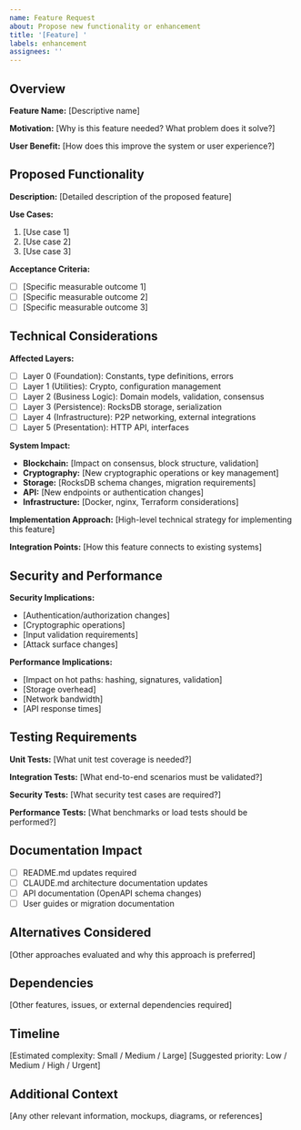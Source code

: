 ```yaml
---
name: Feature Request
about: Propose new functionality or enhancement
title: '[Feature] '
labels: enhancement
assignees: ''
---
```


## Overview
**Feature Name:** [Descriptive name]

**Motivation:** [Why is this feature needed? What problem does it solve?]

**User Benefit:** [How does this improve the system or user experience?]

## Proposed Functionality

**Description:**
[Detailed description of the proposed feature]

**Use Cases:**
1. [Use case 1]
2. [Use case 2]
3. [Use case 3]

**Acceptance Criteria:**
- [ ] [Specific measurable outcome 1]
- [ ] [Specific measurable outcome 2]
- [ ] [Specific measurable outcome 3]

## Technical Considerations

**Affected Layers:**
- [ ] Layer 0 (Foundation): Constants, type definitions, errors
- [ ] Layer 1 (Utilities): Crypto, configuration management
- [ ] Layer 2 (Business Logic): Domain models, validation, consensus
- [ ] Layer 3 (Persistence): RocksDB storage, serialization
- [ ] Layer 4 (Infrastructure): P2P networking, external integrations
- [ ] Layer 5 (Presentation): HTTP API, interfaces

**System Impact:**
- **Blockchain:** [Impact on consensus, block structure, validation]
- **Cryptography:** [New cryptographic operations or key management]
- **Storage:** [RocksDB schema changes, migration requirements]
- **API:** [New endpoints or authentication changes]
- **Infrastructure:** [Docker, nginx, Terraform considerations]

**Implementation Approach:**
[High-level technical strategy for implementing this feature]

**Integration Points:**
[How this feature connects to existing systems]

## Security and Performance

**Security Implications:**
- [Authentication/authorization changes]
- [Cryptographic operations]
- [Input validation requirements]
- [Attack surface changes]

**Performance Implications:**
- [Impact on hot paths: hashing, signatures, validation]
- [Storage overhead]
- [Network bandwidth]
- [API response times]

## Testing Requirements

**Unit Tests:**
[What unit test coverage is needed?]

**Integration Tests:**
[What end-to-end scenarios must be validated?]

**Security Tests:**
[What security test cases are required?]

**Performance Tests:**
[What benchmarks or load tests should be performed?]

## Documentation Impact

- [ ] README.md updates required
- [ ] CLAUDE.md architecture documentation updates
- [ ] API documentation (OpenAPI schema changes)
- [ ] User guides or migration documentation

## Alternatives Considered
[Other approaches evaluated and why this approach is preferred]

## Dependencies
[Other features, issues, or external dependencies required]

## Timeline
[Estimated complexity: Small / Medium / Large]
[Suggested priority: Low / Medium / High / Urgent]

## Additional Context
[Any other relevant information, mockups, diagrams, or references]
